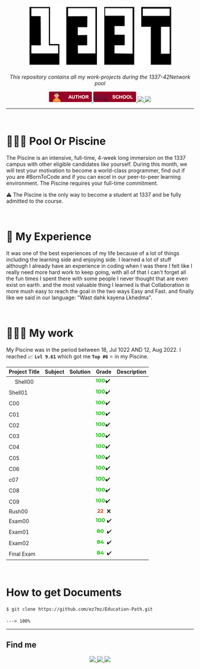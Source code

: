 <p align="center">
  <img src="./srcs/assets/1337-banner.png" alt="Banner" width="400px">
</p>

<p align="center">
    <em>This repository contains all my work-projects during the 1337-42Network pool</em>
</p>

<p align="center">
  <a href="https://ez7mz.me" target="_blank">
        <img src="./srcs/assets/badge-author.png" alt="School">
  </a>
  <a href="https://ensak.usms.ac.ma/ensak/" target="_blank">
        <img src="./srcs/assets/badge-school.png" alt="School">
  </a>
  <a href="https://www.linkedin.com/in/ez7mz/" target="_blank">
    <img src="https://img.shields.io/badge/linkedin-%230077B5.svg?style=for-the-badge&logo=linkedin&logoColor=white">
  </a>
  <a href="https://www.instagram.com/ez7m.z/" target="_blank">
    <img src="https://img.shields.io/badge/Instagram-%23E4405F.svg?style=for-the-badge&logo=Instagram&logoColor=white">
  </a>
</p>

---
<br>

# 🏊🏻‍♂️ Pool Or Piscine
The Piscine is an intensive, full-time, 4-week long immersion on the 1337 campus with other eligible candidates like yourself. During this month, we will test your motivation to become a world-class programmer, find out if you are #BornToCode and if you can excel in our peer-to-peer learning environment. The Piscine requires your full-time commitment.

⚠️ The Piscine is the only way to become a student at 1337 and be fully admitted to the course.

<br>

# 🎲 My Experience
It was one of the best experiences of my life because of a lot of things including the learning side and enjoying side. I learned a lot of stuff although I already have an experience in coding when I was there I felt like I really need more hard work to keep going, with all of that I can't forget all the fun times I spent there with some people I never thought that are even exist on earth. and the most valuable thing I learned is that Collaboration is more mush easy to reach the goal in the two ways Easy and Fast. and finally like we said in our language:  "Wast dahk kayena Lkhedma".

<br>

# 👨🏻‍💻 My work
My Piscine was in the period between 18, Jul 1022 AND 12, Aug 2022. I reached 📈 **`Lvl 9.61`** which got me **`Top #6`** ⭐ in my Piscine.

<div align="center">
    <table width=100%>
        <thead border=1>
            <th>Project Title</th>
            <th>Subject</th>
            <th>Solution</th>
            <th>Grade</th>
            <th>Description</th>
        </thead>
        <tr>
            <td align="center">Shell00</td>
            <td></td>
            <td></td>
            <td ><img src="./srcs/assets/grade/100.png" width="26px">✔️</td>
            <td></td>
        </tr>
        <tr>
            <td>Shell01</td>
            <td></td>
            <td></td>
            <td ><img src="./srcs/assets/grade/100.png" width="26px">✔️</td>
            <td></td>
        </tr>
        <tr>
            <td>C00</td>
            <td></td>
            <td></td>
            <td ><img src="./srcs/assets/grade/100.png" width="26px">✔️</td>
            <td></td>
        </tr>
        <tr>
            <td>C01</td>
            <td></td>
            <td></td>
            <td ><img src="./srcs/assets/grade/100.png" width="26px">✔️</td>
            <td></td>
        </tr>
        <tr>
            <td>C02</td>
            <td></td>
            <td></td>
            <td ><img src="./srcs/assets/grade/100.png" width="26px">✔️</td>
            <td></td>
        </tr>
        <tr>
            <td>C03</td>
            <td></td>
            <td></td>
            <td ><img src="./srcs/assets/grade/100.png" width="26px">✔️</td>
            <td></td>
        </tr>
        <tr>
            <td>C04</td>
            <td></td>
            <td></td>
            <td ><img src="./srcs/assets/grade/100.png" width="26px">✔️</td>
            <td></td>
        </tr>
        <tr>
            <td>C05</td>
            <td></td>
            <td></td>
            <td ><img src="./srcs/assets/grade/100.png" width="26px">✔️</td>
            <td></td>
        </tr>
        <tr>
            <td>C06</td>
            <td></td>
            <td></td>
            <td ><img src="./srcs/assets/grade/100.png" width="26px">✔️</td>
            <td></td>
        </tr>
        <tr>
            <td>c07</td>
            <td></td>
            <td></td>
            <td ><img src="./srcs/assets/grade/100.png" width="26px">✔️</td>
            <td></td>
        </tr>
        <tr>
            <td>C08</td>
            <td></td>
            <td></td>
            <td ><img src="./srcs/assets/grade/100.png" width="26px">✔️</td>
            <td></td>
        </tr>
        <tr>
            <td>C09</td>
            <td></td>
            <td></td>
            <td><img src="./srcs/assets/grade/100.png" width="26px">✔️</td>
            <td></td>
        </tr>
        <tr>
            <td>Rush00</td>
            <td></td>
            <td></td>
            <td><img src="./srcs/assets/grade/22.png" width="26px"> ❌</td>
            <td></td>
        </tr>
        <tr>
            <td>Exam00</td>
            <td></td>
            <td></td>
            <td ><img src="./srcs/assets/grade/100.png" width="26px"> ✔️</td>
            <td></td>
        </tr>
        <tr>
            <td>Exam01</td>
            <td></td>
            <td></td>
            <td ><img src="./srcs/assets/grade/80.png" width="26px"> ✔️</td>
            <td></td>
        </tr>
        <tr>
            <td>Exam02</td>
            <td></td>
            <td></td>
            <td ><img src="./srcs/assets/grade/84.png" width="26px"> ✔️</td>
            <td></td>
        </tr>
        <tr>
            <td>Final Exam</td>
            <td></td>
            <td></td>
            <td ><img src="./srcs/assets/grade/84.png" width="26px"> ✔️</td>
            <td></td>
        </tr>
    </table>
</div>

<br>

# How to get Documents
<div class="termy">

```console
$ git clone https://github.com/ez7mz/Education-Path.git

---> 100%
```

</div>

---

## Find me

<p align="center">
  <a href="mailto:mesrarhamza48@gmail.com" target="_blank">
    <img src="https://img.shields.io/badge/Gmail-D14836?style=for-the-badge&logo=gmail&logoColor=white">
  </a>
  <a href="https://twitter.com/ez7mz" target="_blank">
    <img src="https://img.shields.io/badge/Twitter-%231DA1F2.svg?style=for-the-badge&logo=Twitter&logoColor=white">
  </a>
  <a href="https://discordapp.com/users/ez7mz#4781" target="_blank">
    <img src="https://img.shields.io/badge/%3CServer%3E-%237289DA.svg?style=for-the-badge&logo=discord&logoColor=white">
  </a>
</p>
 
